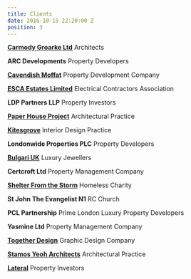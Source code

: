 ```yaml
---
title: Clients
date: 2016-10-15 22:20:00 Z
position: 3
---
```


**[Carmody Groarke Ltd](http://www.carmodygroarke.com/)**
Architects

**ARC Developments**
Property Developers

**[Cavendish Moffat](http://cavendishmoffat.com/)**
Property Development Company
 
**[ESCA Estates Limited](http://eca.co.uk/)**
Electrical Contractors Association

**LDP Partners LLP**
Property Investors

**[Paper House Project](https://www.paperhouseproject.co.uk/)**
Architectural Practice

**[Kitesgrove](http://www.kitesgrove.com/projects/)**
Interior Design Practice

**Londonwide Properties PLC**
Property Developers

**[Bulgari UK](http://www.bulgari.com/en-gb/)**
Luxury Jewellers

**Certcroft Ltd**
Property Management Company

**[Shelter From the Storm](http://sfts.org.uk/)**
Homeless Charity

**St John The Evangelist N1**
RC Church

**PCL Partnership**
Prime London Luxury Property Developers

**Yasmine Ltd**
Property Management Company

**[Together Design](http://www.togetherdesign.co.uk/)**
Graphic Design Company

**[Stamos Yeoh Architects](http://www.stamosyeoharchitects.com/)**
Architectural Practice

**[Lateral](http://www.lateral.london/)**
Property Investors
